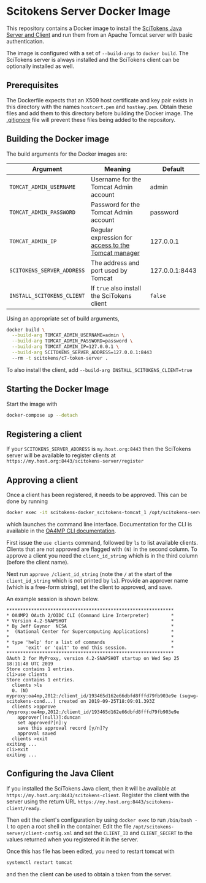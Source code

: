 # Scitokens Server Docker Image

This repository contains a Docker image to install the [SciTokens Java
Server and Client](https://github.com/scitokens/scitokens-java) and run them
from an Apache Tomcat server with basic authentication.

The image is configured with a set of `--build-args` to `docker build`. The
SciTokens server is always installed and the SciTokens client can be
optionally installed as well.

## Prerequisites

The Dockerfile expects that an X509 host certificate and key pair exists in
this directory with the names `hostcert.pem` and `hostkey.pem`. Obtain these
files and add them to this directory before building the Docker image. The
[.gitignore](https://github.com/scitokens/docker-scitokens-java/blob/master/.gitignore) 
file will prevent these files being added to the repository.

## Building the Docker image

The build arguments for the Docker images are:

| Argument | Meaning | Default |
| -------- | ------- | ------- |
| `TOMCAT_ADMIN_USERNAME` | Username for the Tomcat Admin account | admin |
| `TOMCAT_ADMIN_PASSWORD` | Password for the Tomcat Admin account | password |
| `TOMCAT_ADMIN_IP` | Regular expression for [access to the Tomcat manager](https://tomcat.apache.org/tomcat-8.5-doc/manager-howto.html#Configuring_Manager_Application_Access) | 127.0.0.1 |
| `SCITOKENS_SERVER_ADDRESS` | The address and port used by Tomcat | 127.0.0.1:8443 |
| `INSTALL_SCITOKENS_CLIENT` | If `true` also install the SciTokens client | `false` |

Using an appropriate set of build arguments, 

```sh
docker build \
  --build-arg TOMCAT_ADMIN_USERNAME=admin \
  --build-arg TOMCAT_ADMIN_PASSWORD=password \
  --build-arg TOMCAT_ADMIN_IP=127.0.0.1 \
  --build-arg SCITOKENS_SERVER_ADDRESS=127.0.0.1:8443
  --rm -t scitokens/c7-token-server .
```

To also install the client, add `--build-arg INSTALL_SCITOKENS_CLIENT=true`

## Starting the Docker Image

Start the image with

```sh
docker-compose up --detach
```

## Registering a client

If your `SCITOKENS_SERVER_ADDRESS` is `my.host.org:8443` then the SciTokens server
will be available to register clients at
`https://my.host.org:8443/scitokens-server/register`

## Approving a client

Once a client has been registered, it needs to be approved. This can be done
by running
```sh
docker exec -it scitokens-docker_scitokens-tomcat_1 /opt/scitokens-server/bin/scitokens-cli
```
which launches the command line interface. Documentation for the CLI is
available in the [OA4MP CLI documentation](http://grid.ncsa.illinois.edu/myproxy/oauth/server/manuals/cli.xhtml).

First issue the `use clients` command,
followed by `ls` to list available clients. Clients that are not approved are 
flagged with `(N)` in the second column. To approve a client you need the 
`client_id_string` which is in the third column (before the client name).

Next run `approve /client_id_string` (note the `/` at the start of 
the `client_id_string` which is not printed by `ls`). Provide an 
approver name (which is a free-form string), set the client to approved,
and save.

An example session is shown below.
```
*************************************************************
* OA4MP2 OAuth 2/OIDC CLI (Command Line Interpreter)        *
* Version 4.2-SNAPSHOT                                      *
* By Jeff Gaynor  NCSA                                      *
*  (National Center for Supercomputing Applications)        *
*                                                           *
* type 'help' for a list of commands                        *
*      'exit' or 'quit' to end this session.                *
*************************************************************
OAuth 2 for MyProxy, version 4.2-SNAPSHOT startup on Wed Sep 25 18:11:48 UTC 2019
Store contains 1 entries.
cli>use clients
Store contains 1 entries.
  clients >ls
  0. (N) myproxy:oa4mp,2012:/client_id/193465d162e66dbfd8fffd79fb903e9e (sugwg-scitokens-cond...) created on 2019-09-25T18:09:01.393Z
  clients >approve /myproxy:oa4mp,2012:/client_id/193465d162e66dbfd8fffd79fb903e9e
    approver[(null)]:duncan
    set approved?[n]:y
    save this approval record [y/n]?y
    approval saved
  clients >exit
exiting ...
cli>exit
exiting ...
```

## Configuring the Java Client

If you installed the SciTokens Java client, then it will be available at 
`https://my.host.org:8443/scitokens-client`. Register the client with the server
using the return URL `https://my.host.org:8443/scitokens-client/ready`.

Then edit the client's configuration by using `docker exec` to run `/bin/bash -l`
to open a root shell in the container. Edit the file
`/opt/scitokens-server/client-config.xml` and set the `CLIENT_ID` and
`CLIENT_SECERT` to the values returned when you registered it in the server.

Once this has file has been edited, you need to restart tomcat with
```sh
systemctl restart tomcat
```
and then the client can be used to obtain a token from the server.

